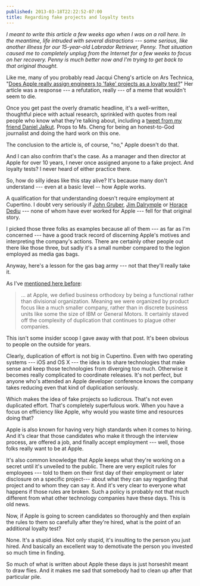 ```yaml
---
published: 2013-03-18T22:22:52-07:00
title: Regarding fake projects and loyalty tests
---
```

_I meant to write this article a few weeks ago when I was on a roll here. In the meantime, life intruded with several distractions --- some serious, like another illness for our 15-year-old Labrador Retriever, Penny. That situation caused me to completely unplug from the Internet for a few weeks to focus on her recovery. Penny is much better now and I'm trying to get back to that original thought._

Like me, many of you probably read Jacqui Cheng's article on Ars Technica, "[Does Apple really assign engineers to 'fake' projects as a loyalty test?](http://arstechnica.com/apple/2013/02/does-apple-really-assign-engineers-to-fake-projects-as-a-loyalty-test/)" Her article was a response --- a refutation, really --- of a meme that wouldn't seem to die.

Once you get past the overly dramatic headline, it's a well-written, thoughtful piece with actual research, sprinkled with quotes from real people who know what they're talking about, including a [tweet from my friend Daniel Jalkut](https://twitter.com/danielpunkass/status/302408359880040448). Props to Ms. Cheng for being an honest-to-God journalist and doing the hard work on this one.

The conclusion to the article is, of course, "no," Apple doesn't do that.

And I can also confrim that's the case. As a manager and then director at Apple for over 10 years, I never once assigned anyone to a fake project. And loyalty tests? I never heard of either practice there.

So, how do silly ideas like this stay alive? It's because many don't understand --- even at a basic level -- how Apple works.

A qualification for that understanding doesn't require employment at Cupertino. I doubt very seriously if [John Gruber](http://daringfireball.net/), [Jim Dalrymple](http://www.loopinsight.com/) or [Horace Dediu](http://www.asymco.com/) --- none of whom have ever worked for Apple --- fell for that original story.

I picked those three folks as examples because all of them --- as far as I'm concerned --- have a good track record of discerning Apple's motives and interpreting the company's actions. There are certainly other people out there like those three, but sadly it's a small number compared to the legion employed as media gas bags.

Anyway, here's a lesson for the gas bag army --- not that they'll really take it.

As I've [mentioned here before](/2012/12/27/some-thoughts-on-organizational-complexity/):

> ... at Apple, we defied business orthodoxy by being a functional rather than divisional organization. Meaning we were organized by product focus like a much smaller company, rather than in discrete business units like some the size of IBM or General Motors. It certainly staved off the complexity of duplication that continues to plague other companies.

This isn't some insider scoop I gave away with that post. It's been obvious to people on the outside for years.

Clearly, duplication of effort is not big in Cupertino. Even with two operating systems --- iOS and OS X --- the idea is to share technologies that make sense and keep those technologies from diverging too much. Otherwise it becomes really complicated to coordinate releases. It's not perfect, but anyone who's attended an Apple developer conference knows the company takes reducing even that kind of duplication seriously.

Which makes the idea of fake projects so ludicrous. That's not even duplicated effort. That's completely superfulous work. When you have a focus on efficiency like Apple, why would you waste time and resources doing that?

Apple is also known for having very high standards when it comes to hiring. And it's clear that those candidates who make it through the interview process, are offered a job, and finally accept employment --- well, those folks really want to be at Apple.

It's also common knowledge that Apple keeps what they're working on a secret until it's unveiled to the public. There are very explicit rules for employees --- told to them on their first day of their employment or later disclosure on a specific project--- about what they can say regarding that project and to whom they can say it. And it's very clear to everyone what happens if those rules are broken. Such a policy is probably not that much different from what other technology companies have these days. This is old news.

Now, if Apple is going to screen candidates so thoroughly and then explain the rules to them so carefully after they're hired, what is the point of an additional loyalty test?

None. It's a stupid idea. Not only stupid, it's insulting to the person you just hired. And basically an excellent way to demotivate the person you invested so much time in finding.

So much of what is written about Apple these days is just horseshit meant to draw flies. And it makes me sad that somebody had to clean up after that particular pile.
